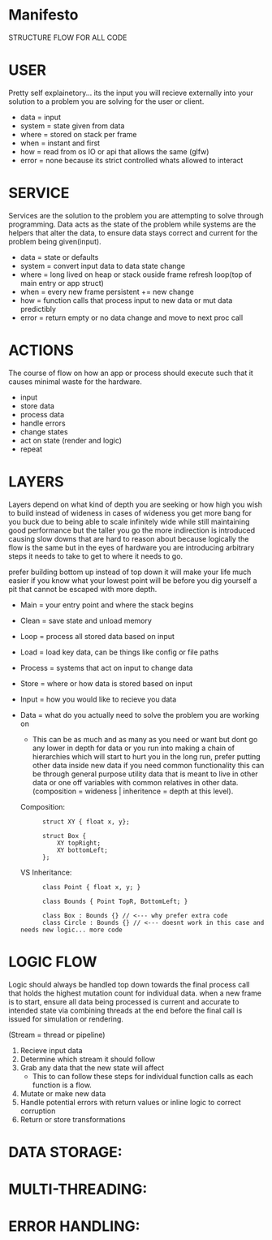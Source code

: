 # Manifesto
STRUCTURE FLOW FOR ALL CODE

# USER
Pretty self explainetory... its the input you will recieve externally into your solution
to a problem you are solving for the user or client.

- data = input
- system = state given from data
- where = stored on stack per frame
- when = instant and first
- how = read from os IO or api that allows the same (glfw)
- error = none because its strict controlled whats allowed to interact

# SERVICE
Services are the solution to the problem you are attempting to solve through programming.
Data acts as the state of the problem while systems are the helpers that alter the data,
to ensure data stays correct and current for the problem being given(input).

- data = state or defaults
- system = convert input data to data state change
- where = long lived on heap or stack ouside frame refresh loop(top of main entry or app struct)
- when = every new frame persistent += new change
- how = function calls that process input to new data or mut data predictibly
- error = return empty or no data change and move to next proc call

# ACTIONS
The course of flow on how an app or process should execute such that it causes minimal waste
for the hardware.

- input
- store data
- process data
- handle errors
- change states
- act on state (render and logic)
- repeat

# LAYERS
Layers depend on what kind of depth you are seeking or how high you wish to build instead of wideness
in cases of wideness you get more bang for you buck due to being able to scale infinitely wide while
still maintaining good performance but the taller you go the more indirection is introduced causing
slow downs that are hard to reason about because logically the flow is the same but in the eyes of
hardware you are introducing arbitrary steps it needs to take to get to where it needs to go.

prefer building bottom up instead of top down it will make your life much easier if you know what your
lowest point will be before you dig yourself a pit that cannot be escaped with more depth.

- Main = your entry point and where the stack begins

- Clean = save state and unload memory
- Loop = process all stored data based on input
- Load = load key data, can be things like config or file paths

- Process = systems that act on input to change data
- Store = where or how data is stored based on input
- Input = how you would like to recieve you data
- Data = what do you actually need to solve the problem you are working on
    - This can be as much and as many as you need or want but dont go any lower in depth for data or you
    run into making a chain of hierarchies which will start to hurt you in the long run, prefer putting
    other data inside new data if you need common functionality this can be through general purpose utility
    data that is meant to live in other data or one off variables with common relatives in other data.
    (composition = wideness | inheritence = depth at this level).

    Composition:

            struct XY { float x, y};

            struct Box {
                XY topRight;
                XY bottomLeft;
            };

    VS Inheritance:

            class Point { float x, y; }

            class Bounds { Point TopR, BottomLeft; }

            class Box : Bounds {} // <--- why prefer extra code
            class Circle : Bounds {} // <--- doesnt work in this case and needs new logic... more code


# LOGIC FLOW
Logic should always be handled top down towards the final process call that holds the highest mutation
count for individual data. when a  new frame is to start, ensure all data being processed is current and
accurate to intended state via combining threads at the end before the final call is issued for simulation
or rendering.

(Stream = thread or pipeline)

1. Recieve input data
2. Determine which stream it should follow
3. Grab any data that the new state will affect
    - This to can follow these steps for individual function calls as each function is a flow.
4. Mutate or make new data
5. Handle potential errors with return values or inline logic to correct corruption
6. Return or store transformations

# DATA STORAGE:


# MULTI-THREADING:


# ERROR HANDLING:
